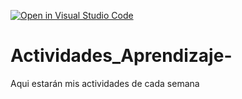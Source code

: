 [![Open in Visual Studio Code](https://classroom.github.com/assets/open-in-vscode-c66648af7eb3fe8bc4f294546bfd86ef473780cde1dea487d3c4ff354943c9ae.svg)](https://classroom.github.com/online_ide?assignment_repo_id=8478490&assignment_repo_type=AssignmentRepo)
# Actividades_Aprendizaje-
Aqui estarán mis actividades de cada semana
